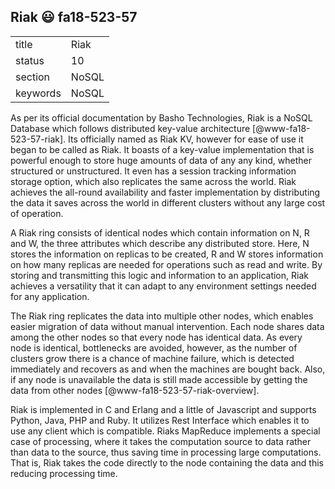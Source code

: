 ## Riak :smiley: fa18-523-57


|          |          |
| -------- | -------- |
| title    | Riak     | 
| status   | 10       |
| section  | NoSQL    |
| keywords | NoSQL    |


As per its official documentation by Basho Technologies, Riak is a NoSQL Database which follows distributed key-value architecture [@www-fa18-523-57-riak]. Its officially named as Riak KV, however for ease of use it began to be called as Riak. It boasts of a key-value implementation that is powerful enough to store huge amounts of data of any any kind, whether structured or unstructured. It even has a session tracking information storage option, which also replicates the same across the world. Riak achieves the all-round availability and faster implementation by distributing the data it saves across the world in different clusters without any large cost of operation.

A Riak ring consists of identical nodes which contain information on N, R and W, the three attributes which describe any distributed store. Here, N stores the information on replicas to be created, R and W stores information on how many replicas are needed for operations such as read and write. By storing and transmitting this logic and information to an application, Riak achieves a versatility that it can adapt to any environment settings needed for any application. 

The Riak ring replicates the data into multiple other nodes, which enables easier migration of data without manual intervention. Each node shares data among the other nodes so that every node has identical data. As every node is identical, bottlenecks are avoided, however, as the number of clusters grow there is a chance of machine failure, which is detected immediately and recovers as and when the machines are bought back. Also, if any node is unavailable the data is still made accessible by getting the data from other nodes [@www-fa18-523-57-riak-overview].

Riak is implemented in C and Erlang and a little of Javascript and supports Python, Java, PHP and Ruby. It utilizes Rest Interface which enables it to use any client which is compatible. Riaks MapReduce implements a special case of processing, where it takes the computation source to data rather than data to the source, thus saving time in processing large computations. That is, Riak takes the code directly to the node containing the data and this reducing processing time.

